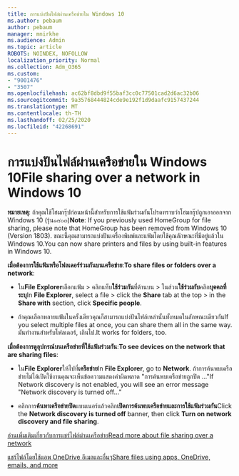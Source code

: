 ```yaml
---
title: การแบ่งปันไฟล์ผ่านเครือข่ายใน Windows 10
ms.author: pebaum
author: pebaum
manager: mnirkhe
ms.audience: Admin
ms.topic: article
ROBOTS: NOINDEX, NOFOLLOW
localization_priority: Normal
ms.collection: Adm_O365
ms.custom:
- "9001476"
- "3507"
ms.openlocfilehash: ac62bf8dbd9f55baf3cc0c77501cad2d6ac32b06
ms.sourcegitcommit: 9a35768444824cde9e192f1d9daafc9157437244
ms.translationtype: MT
ms.contentlocale: th-TH
ms.lasthandoff: 02/25/2020
ms.locfileid: "42268691"
---
```

# <a name="file-sharing-over-a-network-in-windows-10"></a><span data-ttu-id="73acb-102">การแบ่งปันไฟล์ผ่านเครือข่ายใน Windows 10</span><span class="sxs-lookup"><span data-stu-id="73acb-102">File sharing over a network in Windows 10</span></span>

<span data-ttu-id="73acb-103">**หมายเหตุ**: ถ้าคุณใช้โฮมกรุ๊ปก่อนหน้านี้สำหรับการใช้แฟ้มร่วมกันโปรดทราบว่าโฮมกรุ๊ปถูกเอาออกจาก Windows 10 (รุ่น๑๘๐๓)</span><span class="sxs-lookup"><span data-stu-id="73acb-103">**Note**: If you previously used HomeGroup for file sharing, please note that HomeGroup has been removed from Windows 10 (Version 1803).</span></span> <span data-ttu-id="73acb-104">ขณะนี้คุณสามารถแบ่งปันเครื่องพิมพ์และแฟ้มโดยใช้คุณลักษณะที่มีอยู่แล้วใน Windows 10.</span><span class="sxs-lookup"><span data-stu-id="73acb-104">You can now share printers and files by using built-in features in Windows 10.</span></span>

<span data-ttu-id="73acb-105">**เมื่อต้องการใช้แฟ้มหรือโฟลเดอร์ร่วมกันบนเครือข่าย**:</span><span class="sxs-lookup"><span data-stu-id="73acb-105">**To share files or folders over a network**:</span></span>

- <span data-ttu-id="73acb-106">ใน**File Explorer**เลือกแฟ้ม > คลิกแท็บ**ใช้ร่วมกัน**ที่ด้านบน > ในส่วน**ใช้ร่วมกับ**คลิก**บุคคลที่ระบุ**</span><span class="sxs-lookup"><span data-stu-id="73acb-106">In **File Explorer**, select a file > click the **Share** tab at the top > in the **Share with** section, click **Specific people**.</span></span>
          
- <span data-ttu-id="73acb-107">ถ้าคุณเลือกหลายแฟ้มในครั้งเดียวคุณก็สามารถแบ่งปันไฟล์เหล่านั้นทั้งหมดในลักษณะเดียวกัน</span><span class="sxs-lookup"><span data-stu-id="73acb-107">If you select multiple files at once, you can share them all in the same way.</span></span> <span data-ttu-id="73acb-108">มันทำงานสำหรับโฟลเดอร์, เกินไป.</span><span class="sxs-lookup"><span data-stu-id="73acb-108">It works for folders, too.</span></span>

<span data-ttu-id="73acb-109">**เมื่อต้องการดูอุปกรณ์บนเครือข่ายที่ใช้แฟ้มร่วมกัน**:</span><span class="sxs-lookup"><span data-stu-id="73acb-109">**To see devices on the network that are sharing files**:</span></span>

- <span data-ttu-id="73acb-110">ใน**File Explorer**ให้ไปที่**เครือข่าย**</span><span class="sxs-lookup"><span data-stu-id="73acb-110">In **File Explorer**, go to **Network**.</span></span> <span data-ttu-id="73acb-111">ถ้าการค้นพบเครือข่ายไม่ได้เปิดใช้งานคุณจะเห็นข้อความแสดงคำผิดพลาด "การค้นพบเครือข่ายถูกปิด ..."</span><span class="sxs-lookup"><span data-stu-id="73acb-111">If Network discovery is not enabled, you will see an error message "Network discovery is turned off..."</span></span>

- <span data-ttu-id="73acb-112">คลิกการ**ค้นหาเครือข่ายปิด**แบนเนอร์แล้วคลิก**เปิดการค้นพบเครือข่ายและการใช้แฟ้มร่วมกัน**</span><span class="sxs-lookup"><span data-stu-id="73acb-112">Click the **Network discovery is turned off** banner, then click **Turn on network discovery and file sharing**.</span></span> 
          

[<span data-ttu-id="73acb-113">อ่านเพิ่มเติมเกี่ยวกับการแชร์ไฟล์ผ่านเครือข่าย</span><span class="sxs-lookup"><span data-stu-id="73acb-113">Read more about file sharing over a network</span></span>](https://support.microsoft.com/help/4092694/windows-10-file-sharing-over-a-network)

[<span data-ttu-id="73acb-114">แชร์ไฟล์โดยใช้แอพ OneDrive อีเมลและอื่นๆ</span><span class="sxs-lookup"><span data-stu-id="73acb-114">Share files using apps, OneDrive, emails, and more</span></span>](https://support.microsoft.com/help/4027674/windows-10-share-files-in-file-explorer)
